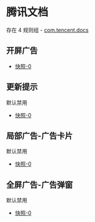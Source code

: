 # 腾讯文档

存在 4 规则组 - [com.tencent.docs](/src/apps/com.tencent.docs.ts)

## 开屏广告

- [快照-0](https://i.gkd.li/import/13198082)

## 更新提示

默认禁用

- [快照-0](https://i.gkd.li/import/13198091)

## 局部广告-广告卡片

默认禁用

- [快照-0](https://i.gkd.li/import/13198097)

## 全屏广告-广告弹窗

默认禁用

- [快照-0](https://i.gkd.li/import/13242404)
